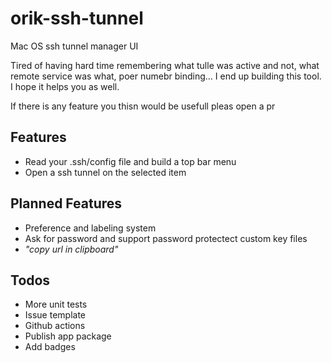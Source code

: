 # orik-ssh-tunnel
Mac OS ssh tunnel manager UI

Tired of having hard time remembering what tulle was active and not, what remote service was what, poer numebr binding... I end up building this tool. I hope it helps you as well.

If there is any feature you thisn would be usefull pleas open a pr

## Features

* Read your .ssh/config file and build a top bar menu
* Open a ssh tunnel on the selected item


## Planned Features

* Preference and labeling system
* Ask for password and support password protectect custom key files
* _"copy url in clipboard"_

## Todos

* More unit tests
* Issue template
* Github actions
* Publish app package
* Add badges



